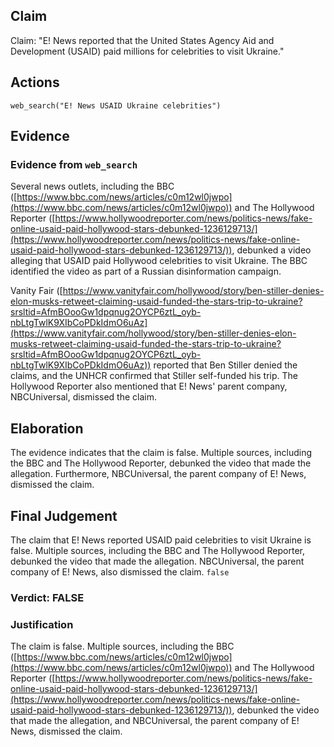 ## Claim
Claim: "E! News reported that the United States Agency Aid and Development (USAID) paid millions for celebrities to visit Ukraine."

## Actions
```
web_search("E! News USAID Ukraine celebrities")
```

## Evidence
### Evidence from `web_search`
Several news outlets, including the BBC ([https://www.bbc.com/news/articles/c0m12wl0jwpo](https://www.bbc.com/news/articles/c0m12wl0jwpo)) and The Hollywood Reporter ([https://www.hollywoodreporter.com/news/politics-news/fake-online-usaid-paid-hollywood-stars-debunked-1236129713/](https://www.hollywoodreporter.com/news/politics-news/fake-online-usaid-paid-hollywood-stars-debunked-1236129713/)), debunked a video alleging that USAID paid Hollywood celebrities to visit Ukraine. The BBC identified the video as part of a Russian disinformation campaign.

Vanity Fair ([https://www.vanityfair.com/hollywood/story/ben-stiller-denies-elon-musks-retweet-claiming-usaid-funded-the-stars-trip-to-ukraine?srsltid=AfmBOooGw1dpqnug2OYCP6ztL_oyb-nbLtgTwlK9XIbCoPDkIdmO6uAz](https://www.vanityfair.com/hollywood/story/ben-stiller-denies-elon-musks-retweet-claiming-usaid-funded-the-stars-trip-to-ukraine?srsltid=AfmBOooGw1dpqnug2OYCP6ztL_oyb-nbLtgTwlK9XIbCoPDkIdmO6uAz)) reported that Ben Stiller denied the claims, and the UNHCR confirmed that Stiller self-funded his trip. The Hollywood Reporter also mentioned that E! News' parent company, NBCUniversal, dismissed the claim.


## Elaboration
The evidence indicates that the claim is false. Multiple sources, including the BBC and The Hollywood Reporter, debunked the video that made the allegation. Furthermore, NBCUniversal, the parent company of E! News, dismissed the claim.


## Final Judgement
The claim that E! News reported USAID paid celebrities to visit Ukraine is false. Multiple sources, including the BBC and The Hollywood Reporter, debunked the video that made the allegation. NBCUniversal, the parent company of E! News, also dismissed the claim. `false`


### Verdict: FALSE

### Justification
The claim is false. Multiple sources, including the BBC ([https://www.bbc.com/news/articles/c0m12wl0jwpo](https://www.bbc.com/news/articles/c0m12wl0jwpo)) and The Hollywood Reporter ([https://www.hollywoodreporter.com/news/politics-news/fake-online-usaid-paid-hollywood-stars-debunked-1236129713/](https://www.hollywoodreporter.com/news/politics-news/fake-online-usaid-paid-hollywood-stars-debunked-1236129713/)), debunked the video that made the allegation, and NBCUniversal, the parent company of E! News, dismissed the claim.

